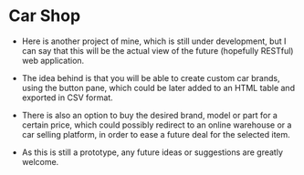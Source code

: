 # Car Shop

* Here is another project of mine, which is still under development, but I can say that this will be the actual view of the future (hopefully RESTful) web application.

* The idea behind is that you will be able to create custom car brands, using the button pane, which could be later added to an HTML table and exported in CSV format.

* There is also an option to buy the desired brand, model or part for a certain price, which could possibly redirect to an online warehouse or a car selling platform, in order to ease a future deal for the selected item.

* As this is still a prototype, any future ideas or suggestions are greatly welcome.
